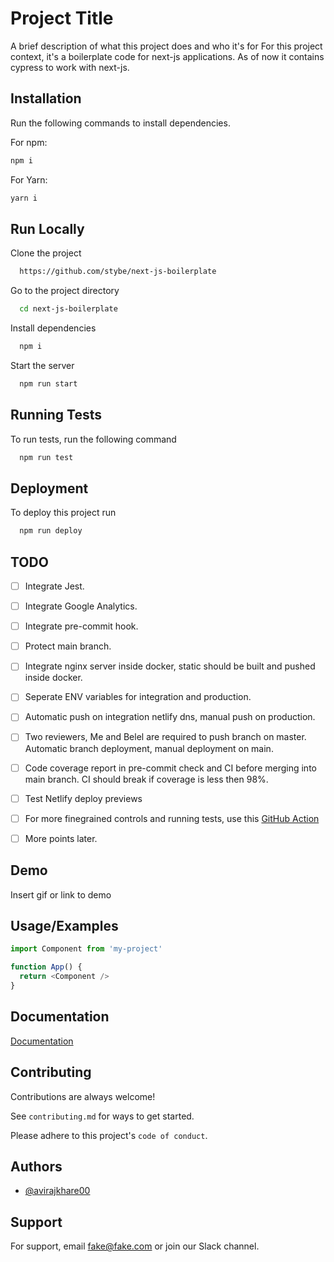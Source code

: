 
# Project Title

A brief description of what this project does and who it's for
For this project context, it's a boilerplate code for next-js applications. As of now it contains cypress to work with next-js.


## Installation

Run the following commands to install dependencies.

For npm:
```bash
npm i
```

For Yarn:
```bash
yarn i
```
    
## Run Locally

Clone the project

```bash
  https://github.com/stybe/next-js-boilerplate
```

Go to the project directory

```bash
  cd next-js-boilerplate
```

Install dependencies

```bash
  npm i
```

Start the server

```bash
  npm run start
```


## Running Tests

To run tests, run the following command

```bash
  npm run test
```


## Deployment

To deploy this project run

```bash
  npm run deploy
```

## TODO
 - [ ] Integrate Jest.
 - [ ] Integrate Google Analytics.
 - [ ] Integrate pre-commit hook.
 - [ ] Protect main branch.
 - [ ] Integrate nginx server inside docker, static should be built and pushed inside docker.
 - [ ] Seperate ENV variables for integration and production.
 - [ ] Automatic push on integration netlify dns, manual push on production.
 - [ ] Two reviewers, Me and Belel are required to push branch on master. Automatic branch deployment, manual deployment on main.
 - [ ] Code coverage report in pre-commit check and CI before merging into main branch. CI should break if coverage is less then 98%.
 - [ ] Test Netlify deploy previews
 - [ ] For more finegrained controls and running tests, use this [GitHub Action](https://github.com/marketplace/actions/netlify-deploy)
 - [ ] More points later.


## Demo

Insert gif or link to demo


## Usage/Examples

```javascript
import Component from 'my-project'

function App() {
  return <Component />
}
```


## Documentation

[Documentation](https://linktodocumentation)


## Contributing

Contributions are always welcome!

See `contributing.md` for ways to get started.

Please adhere to this project's `code of conduct`.


## Authors

- [@avirajkhare00](https://www.github.com/avirajkhare00)


## Support

For support, email fake@fake.com or join our Slack channel.
